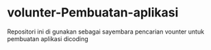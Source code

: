 # volunter-Pembuatan-aplikasi
Repositori ini di gunakan sebagai sayembara pencarian vounter untuk pembuatan aplikasi dicoding
